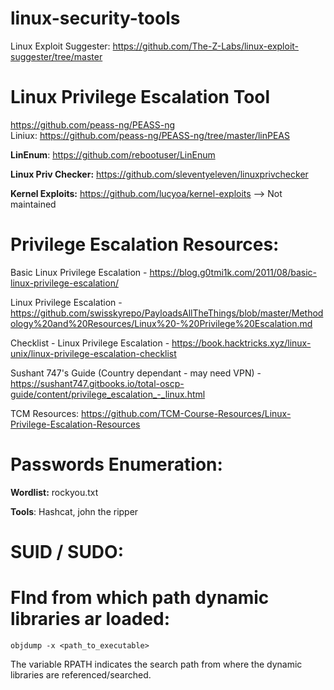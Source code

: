 # linux-security-tools

Linux Exploit Suggester: https://github.com/The-Z-Labs/linux-exploit-suggester/tree/master

# Linux Privilege Escalation Tool

https://github.com/peass-ng/PEASS-ng
<br>
Liniux: https://github.com/peass-ng/PEASS-ng/tree/master/linPEAS

**LinEnum**: https://github.com/rebootuser/LinEnum


**Linux Priv Checker:** https://github.com/sleventyeleven/linuxprivchecker


**Kernel Exploits:** https://github.com/lucyoa/kernel-exploits  --> Not maintained

# Privilege Escalation Resources:

Basic Linux Privilege Escalation - https://blog.g0tmi1k.com/2011/08/basic-linux-privilege-escalation/

Linux Privilege Escalation - https://github.com/swisskyrepo/PayloadsAllTheThings/blob/master/Methodology%20and%20Resources/Linux%20-%20Privilege%20Escalation.md

Checklist - Linux Privilege Escalation - https://book.hacktricks.xyz/linux-unix/linux-privilege-escalation-checklist

Sushant 747's Guide (Country dependant - may need VPN) - https://sushant747.gitbooks.io/total-oscp-guide/content/privilege_escalation_-_linux.html

TCM Resources: https://github.com/TCM-Course-Resources/Linux-Privilege-Escalation-Resources

# Passwords Enumeration:

**Wordlist:** rockyou.txt

**Tools**: Hashcat, john the ripper

# SUID  / SUDO:
# FInd from which path dynamic libraries ar loaded:

`objdump -x <path_to_executable>` 

The variable RPATH indicates the search path from where the dynamic libraries are referenced/searched.
